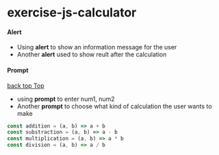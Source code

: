 # exercise-js-calculator

#### Alert

- Using **alert** to show an information message for the user
- Another **alert** used to show reult after the calculation

#### Prompt

[back top Top](#exercise-js-calculator)

- using **prompt** to enter num1, num2
- Another **prompt** to choose what kind of calculation the user wants to make

```js
const addition = (a, b) => a + b
const substraction = (a, b) => a - b
const multiplication = (a, b) => a * b
const division = (a, b) => a / b
```
